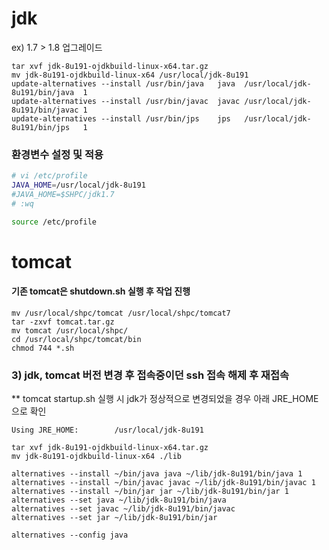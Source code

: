 # jdk
ex) 1.7 > 1.8 업그레이드
```
tar xvf jdk-8u191-ojdkbuild-linux-x64.tar.gz
mv jdk-8u191-ojdkbuild-linux-x64 /usr/local/jdk-8u191
update-alternatives --install /usr/bin/java   java  /usr/local/jdk-8u191/bin/java  1
update-alternatives --install /usr/bin/javac  javac /usr/local/jdk-8u191/bin/javac 1
update-alternatives --install /usr/bin/jps    jps   /usr/local/jdk-8u191/bin/jps   1
```
### 환경변수 설정 및 적용
```bash
# vi /etc/profile
JAVA_HOME=/usr/local/jdk-8u191
#JAVA_HOME=$SHPC/jdk1.7
# :wq

source /etc/profile
```

# tomcat 
#### 기존 tomcat은 shutdown.sh 실행 후 작업 진행
```
mv /usr/local/shpc/tomcat /usr/local/shpc/tomcat7
tar -zxvf tomcat.tar.gz
mv tomcat /usr/local/shpc/
cd /usr/local/shpc/tomcat/bin
chmod 744 *.sh
```

### 3) jdk, tomcat 버전 변경 후 접속중이던 ssh 접속 해제 후 재접속
** tomcat startup.sh 실행 시 jdk가 정상적으로 변경되었을 경우 아래 JRE_HOME 으로 확인
```
Using JRE_HOME:        /usr/local/jdk-8u191
```

```
tar xvf jdk-8u191-ojdkbuild-linux-x64.tar.gz
mv jdk-8u191-ojdkbuild-linux-x64 ./lib

alternatives --install ~/bin/java java ~/lib/jdk-8u191/bin/java 1
alternatives --install ~/bin/javac javac ~/lib/jdk-8u191/bin/javac 1
alternatives --install ~/bin/jar jar ~/lib/jdk-8u191/bin/jar 1
alternatives --set java ~/lib/jdk-8u191/bin/java
alternatives --set javac ~/lib/jdk-8u191/bin/javac
alternatives --set jar ~/lib/jdk-8u191/bin/jar

alternatives --config java
```
